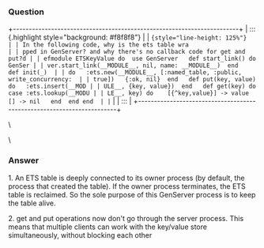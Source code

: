 ### Question
<div>

+-----------------------------------------------------------------------+
| ::: {.highlight style="background: #f8f8f8"}                          |
| ``` {style="line-height: 125%"}                                       |
| In the following code, why is the ets table wra                       |
| pped in GenServer? and why there's no callback code for get and put?d |
| efmodule ETSKeyValue do  use GenServer   def start_link() do   GenSer |
| ver.start_link(__MODULE__, nil, name: __MODULE__)  end   def init(_)  |
| do   :ets.new(__MODULE__, [:named_table, :public, write_concurrency:  |
| true])   {:ok, nil}  end   def put(key, value) do   :ets.insert(__MOD |
| ULE__, {key, value})  end   def get(key) do   case :ets.lookup(__MODU |
| LE__, key) do    [{^key,value}] -> value    [] -> nil   end  end end  |
| ```                                                                   |
| :::                                                                   |
+-----------------------------------------------------------------------+

\

</div>

\


### Answer
1\. An ETS table is deeply connected to its owner process (by default,
the process that created the table). If the owner process terminates,
the ETS table is reclaimed. So the sole purpose of this GenServer
process is to keep the table alive. 

<div>

2\. get and put operations now don't go through the server process. This
means that multiple clients can work with the key/value store
simultaneously, without blocking each other 

</div>


